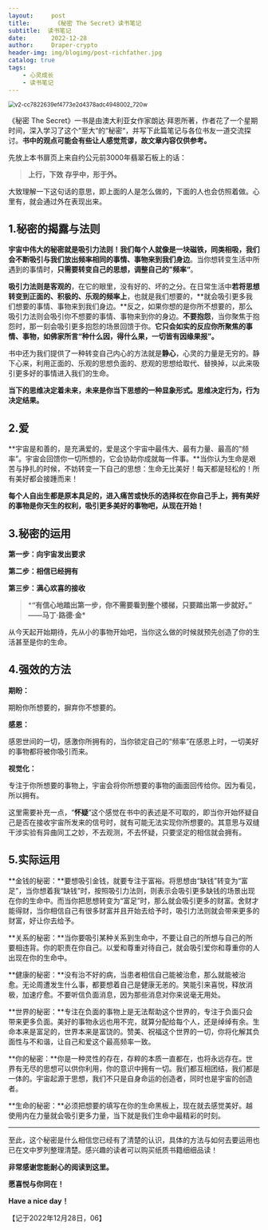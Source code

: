 ```yaml
---
layout:     post
title:       《秘密 The Secret》读书笔记
subtitle:  读书笔记
date:       2022-12-28
author:     Draper-crypto
header-img: img/blogimg/post-richfather.jpg
catalog: true
tags:
    - 心灵成长
    - 读书笔记
---
```


<img src="https://typora-img-1301299232.cos.ap-shanghai.myqcloud.com/img/v2-cc7822639ef4773e2d4378adc4948002_720w.png" alt="v2-cc7822639ef4773e2d4378adc4948002_720w" style="zoom: 80%;" />

《秘密 The Secret》一书是由澳大利亚女作家朗达·拜恩所著，作者花了一个星期时间，深入学习了这个“至大“的“秘密“，并写下此篇笔记与各位书友一道交流探讨。**书中的观点可能会有些让人感觉荒谬，故文章内容仅供参考。**

先放上本书扉页上来自约公元前3000年翡翠石板上的话：

> **上行，下效**
> **存乎中，形于外。**

大致理解一下这句话的意思，即上面的人是怎么做的，下面的人也会仿照着做。心里有，就会通过外在表现出来。

## **1.秘密的揭露与法则**

**宇宙中伟大的秘密就是吸引力法则！**我们每个人就像是一块磁铁，**同类相吸**，我们会**不断吸引与我们放出频率相同的事情、事物来到我们身边**。当你想转变生活中所遇到的事情时，**只需要转变自己的思想，调整自己的”频率“**。

**吸引力法则是客观的**，在它的眼里，没有好的、坏的之分。在日常生活中**若将思想转变到正面的、积极的、乐观的频率上**，也就是我们想要的，**就会吸引更多我们想要的事情、事物来到我们身边。**反之，如果你想的是你所不想要的，那么吸引力法则会吸引你不想要的事情、事物来到你的身边。**不要抱怨**，当你聚焦于抱怨时，那一刻会吸引更多抱怨的场景回馈于你。**它只会如实的反应你所聚焦的事情、事物，如佛家所言“种什么因，得什么果，一切皆有因缘果报”。**

书中还为我们提供了一种转变自己内心的方法就是**静心**，心灵的力量是无穷的。静下心来，利用正面的、乐观的思想负面的、悲观的思想给取代、替换掉，以此来吸引更多好的事情进入我们的生命。

**当下的思维决定着未来，未来是你当下思想的一种显象形式。思维决定行为，行为决定结果。**

## **2.爱**

**宇宙是和善的，是充满爱的，爱是这个宇宙中最伟大、最有力量、最高的“频率”。宇宙会回馈你一切所想的，它会协助你成就每一件事。**当你认为生命是艰苦与挣扎的时候，不妨转变一下自己的思想：生命无比美好！每天都是轻松的！所有美好都会接踵而来！

**每个人自出生都是原本具足的，进入痛苦或快乐的选择权在你自己手上，拥有美好的事物是你天生的权利，吸引更多美好的事物吧，从现在开始！**

## **3.秘密的运用**

**第一步：向宇宙发出要求**

**第二步：相信已经拥有**

**第三步：满心欢喜的接收**

> ***“有信心地踏出第一步，你不需要看到整个楼梯，只要踏出第一步就好。” ——马丁·路德·金\***

从今天起开始期待，先从小的事物开始吧，当你这么做的时候就预先创造了你的生活甚至是你的生命。

## 4.强效的方法

**期盼：**

期盼你所想要的，摒弃你不想要的。

**感恩：**

感恩世间的一切，感激你所拥有的，当你锁定自己的“频率”在感恩上时，一切美好的事物都将被你吸引而来。

**视觉化：**

专注于你所想要的事物上，宇宙会将你所想要的事物的画面回传给你。因为看见，所以拥有。

这里需要补充一点，“**怀疑**”这个感觉在书中的表述是不可取的，即当你开始怀疑自己是否在接收宇宙所发来的信号时，就有可能无法实现你所想要的。其意思与双缝干涉实验有异曲同工之妙，不去观测，不去怀疑，只要坚定的相信就会拥有。

## 5.实际运用

**金钱的秘密：**要想吸引金钱，就要专注于富裕。将思想由“缺钱”转变为“富足”，当你想着我“缺钱”时，按照吸引力法则，则表示会吸引更多缺钱的场景出现在你的生命中。而当你把思想转变为“富足”时，那么就会吸引更多的财富。舍财才能得财，当你相信自己有很多财富并且开始去给予时，吸引力法则就会带来更多的财富，好让你去给予。

**关系的秘密：**当你要吸引某种关系到生命中，不要让自己的所想与自己的所要相违背。你的职责在你自己。以爱和尊重对待自己，就会吸引爱你和尊重你的人出现在你的生命中。

**健康的秘密：**没有治不好的病，当患者相信自己能被治愈，那么就能被治愈。无论周遭发生什么事，都要想着自己是健康无恙的。笑能引来喜悦，释放消极，加速疗愈。不要听信负面消息，因为那些消息对你来说毫无用处。

**世界的秘密：**专注在负面的事物上是无法帮助这个世界的，专注于负面只会带来更多负面。美好的事物永远也用不完，就算分配给每个人，还是绰绰有余。生命本来是富足的，世界本来是富饶的。赞美、祝福这个世界的一切，你将化解其负面性与不和谐，让自己和爱这个最高频率一致。

**你的秘密：**你是一种灵性的存在，存粹的本质一直都在，也将永远存在。世界有无尽的思想可以供你利用，你的意识中拥有一切。我们都互相团结，我们都是一体的。宇宙起源于思想，我们不只是自身命运的创造者，同时也是宇宙的创造者。

**生命的秘密：**必须把想要的填写在你的生命黑板上，现在就去感觉美好。越使用内在力量就会吸引更多力量，当下就是我们生命中最精彩的时刻。

------

至此，这个秘密是什么相信您已经有了清楚的认识，具体的方法与如何去要运用也已在文中罗列整理清楚。感兴趣的读者可以购买纸质书籍细细品读！

**非常感谢您能耐心的阅读到这里。**

**愿喜悦与你同在！**

**Have a nice day！**

【记于2022年12月28日，06】